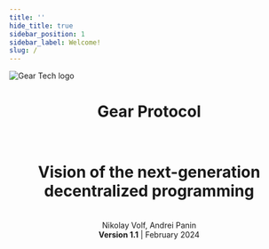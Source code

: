 ```yaml
---
title: ''
hide_title: true
sidebar_position: 1
sidebar_label: Welcome!
slug: /
---
```



<img src="/img/title-grey.png"  alt="Gear Tech logo"/>

<div align="center">
    <h1>Gear Protocol</h1>
    <br />
    <h1>Vision of the next-generation decentralized programming</h1>
</div>

<br />

<div align="center">
    Nikolay Volf, Andrei Panin
    <br />
    <b>Version 1.1</b> | February 2024
</div>

<br />
